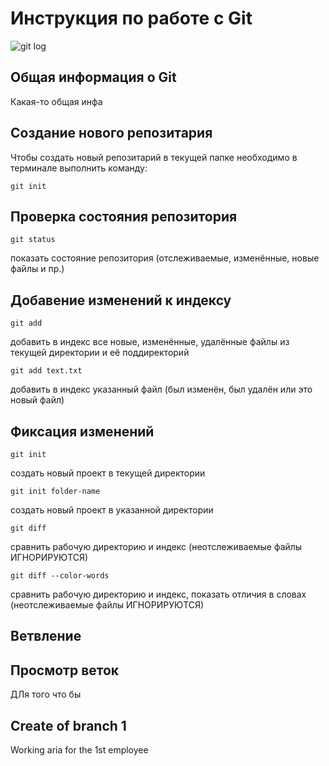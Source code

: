 # **Инструкция по работе с Git**

![git log](image.jpg)

## Общая информация о Git

Какая-то общая инфа

## Создание нового репозитария

Чтобы создать новый репозитарий в текущей папке необходимо в терминале выполнить команду:

    git init

## Проверка состояния репозитория
```
git status
```              
 показать состояние репозитория (отслеживаемые, изменённые, новые файлы и пр.)

## Добавение изменений к индексу
```  
git add
```  
добавить в индекс все новые, изменённые, удалённые файлы из текущей директории и её поддиректорий
```  
git add text.txt
```   
добавить в индекс указанный файл (был изменён, был удалён или это новый файл)

## Фиксация изменений

``` 
git init 
```            
 создать новый проект в текущей директории

``` 
git init folder-name  
```
создать новый проект в указанной директории


 ```
git diff  
``` 
сравнить рабочую директорию и индекс (неотслеживаемые файлы ИГНОРИРУЮТСЯ)

```
git diff --color-words
```
 сравнить рабочую директорию и индекс, показать отличия в словах (неотслеживаемые файлы ИГНОРИРУЮТСЯ)


## Ветвление

## Просмотр веток

ДЛя того что бы

## Create of branch 1

Working aria for the 1st employee

